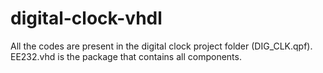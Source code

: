# digital-clock-vhdl

All the codes are present in the digital clock project folder (DIG_CLK.qpf). EE232.vhd is the package that contains all components.
